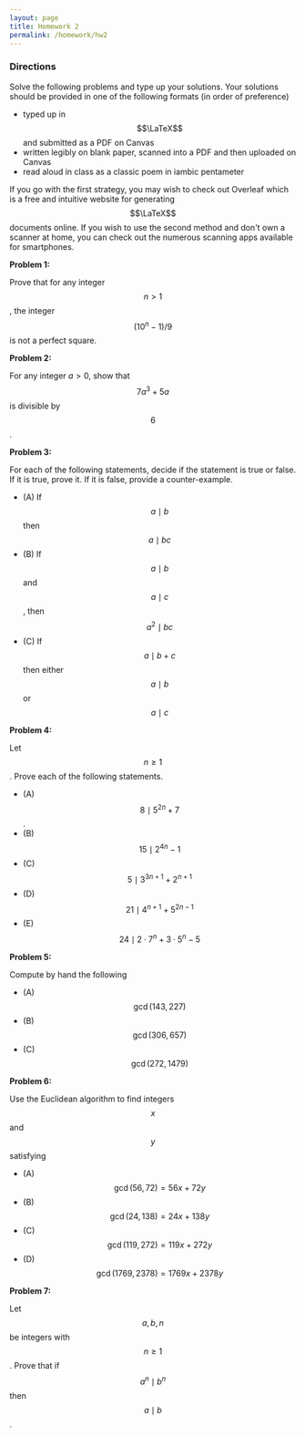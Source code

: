 ```yaml
---
layout: page
title: Homework 2
permalink: /homework/hw2
---
```


### Directions
Solve the following problems and type up your solutions.  Your solutions should be provided in one of the following formats (in order of preference)
* typed up in $$\LaTeX$$ and submitted as a PDF on Canvas
* written legibly on blank paper, scanned into a PDF and then uploaded on Canvas
* read aloud in class as a classic poem in iambic pentameter

If you go with the first strategy, you may wish to check out Overleaf which is a free and intuitive website for generating $$\LaTeX$$ documents online.
If you wish to use the second method and don't own a scanner at home, you can check out the numerous scanning apps available for smartphones.

**Problem 1:**

Prove that for any integer $$n>1$$, the integer $$(10^n-1)/9$$ is not a perfect square.

**Problem 2:**

For any integer $a>0$, show that $$7a^3+5a$$ is divisible by $$6$$.

**Problem 3:**

For each of the following statements, decide if the statement is true or false.
If it is true, prove it.  If it is false, provide a counter-example.

* (A) If $$a \mid b$$ then $$a \mid bc$$
* (B) If $$a \mid b$$ and $$a \mid c$$, then $$a^2 \mid bc$$
* (C) If $$a \mid b+c$$ then either $$a \mid b$$ or $$a \mid c$$


**Problem 4:** 

Let $$n\geq 1$$.  Prove each of the following statements.

* (A) $$8 \mid 5^{2n} + 7$$.
* (B) $$15 \mid 2^{4n} - 1$$
* (C) $$5 \mid 3^{3n+1}  + 2^{n+1}$$
* (D) $$21 \mid 4^{n+1} + 5^{2n-1}$$
* (E) $$24 \mid 2\cdot 7^n + 3\cdot 5^n - 5$$

**Problem 5:** 

Compute by hand the following

* (A) $$\gcd(143,227)$$
* (B) $$\gcd(306,657)$$
* (C) $$\gcd(272,1479)$$

**Problem 6:**

Use the Euclidean algorithm to find integers $$x$$ and $$y$$ satisfying

* (A) $$\gcd(56,72) = 56x + 72y$$
* (B) $$\gcd(24,138) = 24x + 138y$$
* (C) $$\gcd(119,272) = 119x + 272y$$
* (D) $$\gcd(1769,2378) = 1769x + 2378y$$

**Problem 7:**

Let $$a,b,n$$ be integers with $$n\geq 1$$.  Prove that if $$a^n \mid b^n$$ then $$a \mid b$$.


